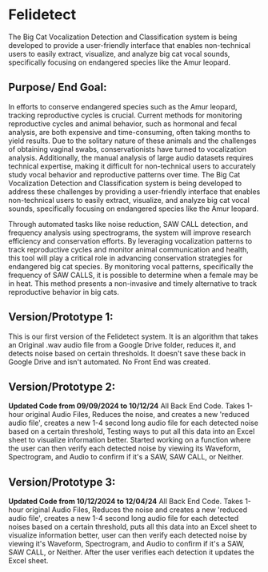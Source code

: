 # Felidetect
The Big Cat Vocalization Detection and Classification system is being developed to provide a user-friendly interface that enables non-technical users to easily extract, visualize, and analyze big cat vocal sounds, specifically focusing on endangered species like the Amur leopard.

## Purpose/ End Goal:

In efforts to conserve endangered species such as the Amur leopard, tracking reproductive cycles is crucial. Current methods for monitoring reproductive cycles and animal behavior, such as hormonal and fecal analysis, are both expensive and time-consuming, often taking months to yield results. Due to the solitary nature of these animals and the challenges of obtaining vaginal swabs, conservationists have turned to vocalization analysis. Additionally, the manual analysis of large audio datasets requires technical expertise, making it difficult for non-technical users to accurately study vocal behavior and reproductive patterns over time. The Big Cat Vocalization Detection and Classification system is being developed to address these challenges by providing a user-friendly interface that enables non-technical users to easily extract, visualize, and analyze big cat vocal sounds, specifically focusing on endangered species like the Amur leopard.

Through automated tasks like noise reduction, SAW CALL detection, and frequency analysis using spectrograms, the system will improve research efficiency and conservation efforts. By leveraging vocalization patterns to track reproductive cycles and monitor animal communication and health, this tool will play a critical role in advancing conservation strategies for endangered big cat species. By monitoring vocal patterns, specifically the frequency of SAW CALLS, it is possible to determine when a female may be in heat. This method presents a non-invasive and timely alternative to track reproductive behavior in big cats.


## Version/Prototype 1:
This is our first version of the Felidetect system. It is an algorithm that takes an Original .wav audio file from a Google Drive folder, reduces it, and detects noise based on certain thresholds. It doesn't save these back in Google Drive and isn't automated. No Front End was created. 

## Version/Prototype 2: 
**Updated Code from 09/09/2024 to 10/12/24**
All Back End Code. Takes 1-hour original Audio Files, Reduces the noise, and creates a new 'reduced audio file', creates a new 1-4 second long audio file for each detected noise based on a certain threshold, Testing ways to put all this data into an Excel sheet to visualize information better. Started working on a function where the user can then verify each detected noise by viewing its Waveform, Spectrogram, and Audio to confirm if it's a SAW, SAW CALL, or Neither.

## Version/Prototype 3: 
**Updated Code from 10/12/2024 to 12/04/24**
All Back End Code. Takes 1-hour original Audio Files, Reduces the noise and creates a new 'reduced audio file', creates a new 1-4 second long audio file for each detected noises based on a certain threshold, puts all this data into an Excel sheet to visualize information better, user can then verify each detected noise by viewing it's Waveform, Spectrogram, and Audio to confirm if it's a SAW, SAW CALL, or Neither. After the user verifies each detection it updates the Excel sheet.
